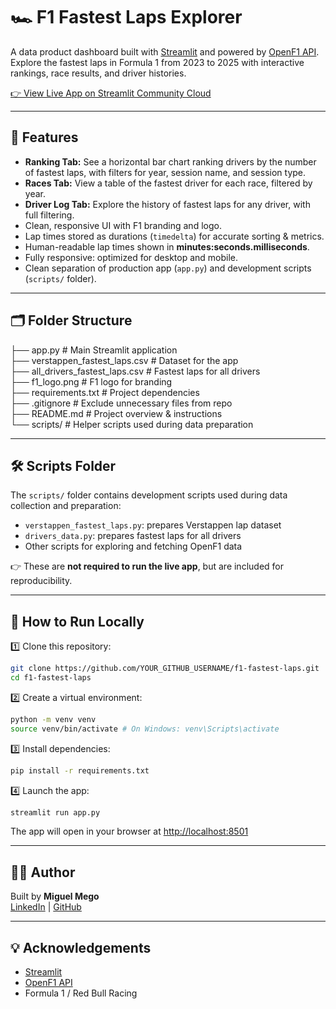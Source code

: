 # 🏎️ F1 Fastest Laps Explorer

A data product dashboard built with [Streamlit](https://streamlit.io) and powered by [OpenF1 API](https://openf1.org).  
Explore the fastest laps in Formula 1 from 2023 to 2025 with interactive rankings, race results, and driver histories.

[👉 View Live App on Streamlit Community Cloud](https://f1-fastest-laps-5qwayvvftwubdpkpm8qcoj.streamlit.app/)

---

## 🎯 Features

- **Ranking Tab:** See a horizontal bar chart ranking drivers by the number of fastest laps, with filters for year, session name, and session type.
- **Races Tab:** View a table of the fastest driver for each race, filtered by year.
- **Driver Log Tab:** Explore the history of fastest laps for any driver, with full filtering.
- Clean, responsive UI with F1 branding and logo.
- Lap times stored as durations (`timedelta`) for accurate sorting & metrics.
- Human-readable lap times shown in **minutes:seconds.milliseconds**.
- Fully responsive: optimized for desktop and mobile.
- Clean separation of production app (`app.py`) and development scripts (`scripts/` folder).

---

## 🗂️ Folder Structure

├── app.py # Main Streamlit application  
├── verstappen_fastest_laps.csv # Dataset for the app  
├── all_drivers_fastest_laps.csv # Fastest laps for all drivers  
├── f1_logo.png # F1 logo for branding  
├── requirements.txt # Project dependencies  
├── .gitignore # Exclude unnecessary files from repo  
├── README.md # Project overview & instructions  
└── scripts/ # Helper scripts used during data preparation

---

## 🛠️ Scripts Folder

The `scripts/` folder contains development scripts used during data collection and preparation:
- `verstappen_fastest_laps.py`: prepares Verstappen lap dataset
- `drivers_data.py`: prepares fastest laps for all drivers
- Other scripts for exploring and fetching OpenF1 data

👉 These are **not required to run the live app**, but are included for reproducibility.

---

## 🚀 How to Run Locally

1️⃣ Clone this repository:
```bash
git clone https://github.com/YOUR_GITHUB_USERNAME/f1-fastest-laps.git
cd f1-fastest-laps
```

2️⃣ Create a virtual environment:
```bash
python -m venv venv
source venv/bin/activate # On Windows: venv\Scripts\activate
```

3️⃣ Install dependencies:
```bash
pip install -r requirements.txt
```

4️⃣ Launch the app:
```bash
streamlit run app.py
```

The app will open in your browser at [http://localhost:8501](http://localhost:8501)

---

## 👨‍💻 Author

Built by **Miguel Mego**  
[LinkedIn](https://www.linkedin.com/in/miguelmego/) | [GitHub](https://github.com/Mikimetal)

---

## 💡 Acknowledgements

- [Streamlit](https://streamlit.io)
- [OpenF1 API](https://openf1.org)
- Formula 1 / Red Bull Racing